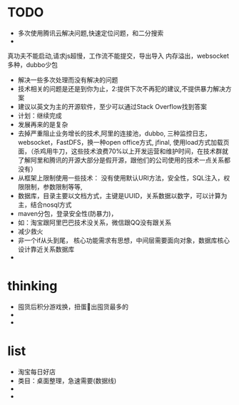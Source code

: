 # TODO
* 多次使用腾讯云解决问题,快速定位问题，和二分搜索
* 
真功夫不能启动,请求js超慢，工作流不能提交，导出导入
内存溢出，websocket多种，dubbo少包
* 解决一些多次处理而没有解决的问题
* 技术相关的问题是还是到你为止，2:提供下次不再犯的建议,不提供暴力解决方案
* 建议以英文为主的开源软件，至少可以通过Stack Overflow找到答案
* 计划：继续完成
* 发展再来的是复杂
* 去掉严重阻止业务增长的技术,阿里的连接池，dubbo, 三种监控日志，websocket，FastDFS，换一种open office方式, jfinal, 使用load方式加载页面，（杀鸡用牛刀，这些技术浪费70%以上开发运营和维护时间，在技术群就了解阿里和腾讯的开源大部分是假开源，跟他们的公司使用的技术一点关系都没有）  
* 从框架上限制使用一些技术： 没有使用默认URI方法，安全性，SQL注入，权限限制，参数限制等等,
* 数据库，目录主要以文档方式，主键是UUID，关系数据以数字，可以计算为主，结合nosql方式
* maven分包，登录安全性(防暴力)，
* 如：淘宝跟阿里巴巴技术没关系，微信跟QQ没有跟关系
* 减少救火
* 非一个if从头到尾， 核心功能需求有思想，中间层需要面向对象，数据库核心设计靠近关系数据库
* 




# thinking
* 囤货后积分游戏换，扭蛋🥚出囤货最多的
* 
*   

# list
* 淘宝每日好店
* 类目：桌面整理，急速需要(数据线)
*
*


